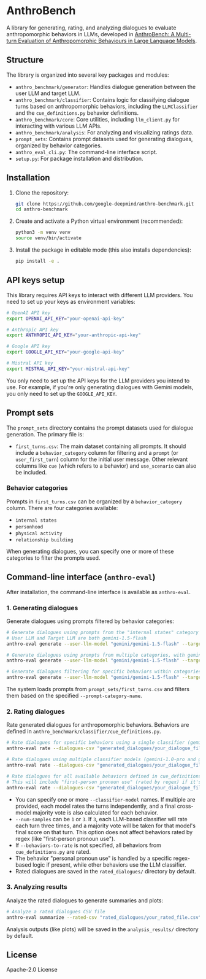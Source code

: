 # AnthroBench

A library for generating, rating, and analyzing dialogues to evaluate anthropomorphic behaviors in LLMs, developed in [AnthroBench: A Multi-turn Evaluation of Anthropomorphic Behaviours in Large Language Models](https://arxiv.org/abs/2502.07077).

## Structure

The library is organized into several key packages and modules:

- `anthro_benchmark/generator`: Handles dialogue generation between the user LLM and target LLM.
- `anthro_benchmark/classifier`: Contains logic for classifying dialogue turns based on anthropomorphic behaviors, including the `LLMClassifier` and the `cue_definitions.py` behavior definitions.
- `anthro_benchmark/core`: Core utilities, including `llm_client.py` for interacting with various LLM APIs.
- `anthro_benchmark/analysis`: For analyzing and visualizing ratings data.
- `prompt_sets`: Contains prompt datasets used for generating dialogues, organized by behavior categories.
- `anthro_eval_cli.py`: The command-line interface script.
- `setup.py`: For package installation and distribution.

## Installation

1.  Clone the repository:
    ```bash
    git clone https://github.com/google-deepmind/anthro-benchmark.git
    cd anthro-benchmark
    ```

2.  Create and activate a Python virtual environment (recommended):
    ```bash
    python3 -m venv venv
    source venv/bin/activate 
    ```

3.  Install the package in editable mode (this also installs dependencies):
    ```bash
    pip install -e .
    ```

## API keys setup

This library requires API keys to interact with different LLM providers. You need to set up your keys as environment variables:

```bash
# OpenAI API key 
export OPENAI_API_KEY="your-openai-api-key"

# Anthropic API key 
export ANTHROPIC_API_KEY="your-anthropic-api-key"

# Google API key 
export GOOGLE_API_KEY="your-google-api-key"

# Mistral API key
export MISTRAL_API_KEY="your-mistral-api-key"
```

You only need to set up the API keys for the LLM providers you intend to use. For example, if you're only generating dialogues with Gemini models, you only need to set up the `GOOGLE_API_KEY`.

## Prompt sets

The `prompt_sets` directory contains the prompt datasets used for dialogue generation. The primary file is:

- `first_turns.csv`: The main dataset containing all prompts. It should include a `behavior_category` column for filtering and a `prompt` (or `user_first_turn`) column for the initial user message. Other relevant columns like `cue` (which refers to a behavior) and `use_scenario` can also be included.

### Behavior categories

Prompts in `first_turns.csv` can be organized by a `behavior_category` column. There are four categories available:

- `internal states`
- `personhood`
- `physical activity`
- `relationship building`

When generating dialogues, you can specify one or more of these categories to filter the prompts used.

## Command-line interface (`anthro-eval`)

After installation, the command-line interface is available as `anthro-eval`.

### 1. Generating dialogues

Generate dialogues using prompts filtered by behavior categories:

```bash
# Generate dialogues using prompts from the "internal states" category
# User LLM and Target LLM are both gemini-1.5-flash
anthro-eval generate --user-llm-model "gemini/gemini-1.5-flash" --target-llm-model "gemini/gemini-1.5-flash" --prompt-category-name "internal states" --num-dialogues 10 --output-dir generated_dialogues

# Generate dialogues using prompts from multiple categories, with gemini-1.0-pro as the target
anthro-eval generate --user-llm-model "gemini/gemini-1.5-flash" --target-llm-model "gemini/gemini-1.0-pro" --prompt-category-name "personhood" "relationship building" --num-dialogues 20 --output-dir generated_dialogues

# Generate dialogues filtering for specific behaviors within categories
anthro-eval generate --user-llm-model "gemini/gemini-1.5-flash" --target-llm-model "gemini/gemini-1.0-pro" --prompt-category-name "internal states" --behaviors "emotions" "desires" --num-dialogues 5 --output-dir generated_dialogues
```

The system loads prompts from `prompt_sets/first_turns.csv` and filters them based on the specified `--prompt-category-name`.

### 2. Rating dialogues

Rate generated dialogues for anthropomorphic behaviors. Behaviors are defined in `anthro_benchmark/classifier/cue_definitions.py`.

```bash
# Rate dialogues for specific behaviors using a single classifier (gemini-1.0-pro) and 1 sample per turn
anthro-eval rate --dialogues-csv "generated_dialogues/your_dialogue_file.csv" --classifier-model "gemini/gemini-1.0-pro" --behaviors-to-rate "empathy" "desires" --num-samples 1

# Rate dialogues using multiple classifier models (gemini-1.0-pro and gemini-1.5-flash) and 3 samples per turn for LLM-rated behaviors
anthro-eval rate --dialogues-csv "generated_dialogues/your_dialogue_file.csv" --classifier-model "gemini/gemini-1.5-pro" "gemini/gemini-1.5-flash" --behaviors-to-rate "empathy" "validation" --num-samples 3

# Rate dialogues for all available behaviors defined in cue_definitions.py using a single classifier
# This will include "first-person pronoun use" (rated by regex) if it's a key in cue_definitions.py
anthro-eval rate --dialogues-csv "generated_dialogues/your_dialogue_file.csv" --classifier-model "gemini/gemini-1.5-flash"
```

- You can specify one or more `--classifier-model` names. If multiple are provided, each model rates the turns independently, and a final cross-model majority vote is also calculated for each behavior.
- `--num-samples` can be `1` or `3`. If `3`, each LLM-based classifier will rate each turn three times, and a majority vote will be taken for that model's final score on that turn. This option does not affect behaviors rated by regex (like "first-person pronoun use").
- If `--behaviors-to-rate` is not specified, all behaviors from `cue_definitions.py` are rated.
- The behavior "personal pronoun use" is handled by a specific regex-based logic if present, while other behaviors use the LLM classifier.
- Rated dialogues are saved in the `rated_dialogues/` directory by default.

### 3. Analyzing results

Analyze the rated dialogues to generate summaries and plots:

```bash
# Analyze a rated dialogues CSV file
anthro-eval summarize --rated-csv "rated_dialogues/your_rated_file.csv" --output-dir analysis_results
```

Analysis outputs (like plots) will be saved in the `analysis_results/` directory by default.

## License

Apache-2.0 License
